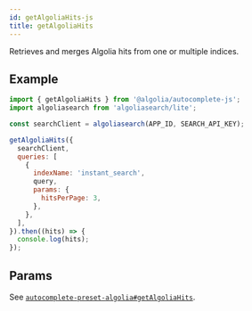 ```yaml
---
id: getAlgoliaHits-js
title: getAlgoliaHits
---
```


Retrieves and merges Algolia hits from one or multiple indices.

## Example

```js
import { getAlgoliaHits } from '@algolia/autocomplete-js';
import algoliasearch from 'algoliasearch/lite';

const searchClient = algoliasearch(APP_ID, SEARCH_API_KEY);

getAlgoliaHits({
  searchClient,
  queries: [
    {
      indexName: 'instant_search',
      query,
      params: {
        hitsPerPage: 3,
      },
    },
  ],
}).then((hits) => {
  console.log(hits);
});
```

## Params

See [`autocomplete-preset-algolia#getAlgoliaHits`](getAlgoliaHits#params).
